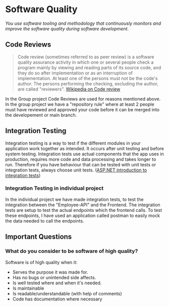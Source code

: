 # Software Quality
*You use software tooling and methodology that continuously monitors and improve the software quality during software development.*

## Code Reviews
>Code review (sometimes referred to as peer review) is a software quality assurance activity in which one or several people check a program mainly by viewing and reading parts of its source code, and they do so after implementation or as an interruption of implementation. At least one of the persons must not be the code's author. The persons performing the checking, excluding the author, are called "reviewers".
[Wikipedia on Code review](https://en.wikipedia.org/wiki/Code_review)

In the Group project Code Reviews are used for reasons mentioned above.
In the group project we have a "repository rule" where at least 2 people must have reviewed and approved your code before it can be merged into the developement or main branch.

## Integration Testing
Integration testing is a way to test if the different modules in your application work together as intended. It occurs after unit testing and before system testing.
Integration tests use actual components that the app uses in production, requires more code and data processing and takes longer to run. Therefore if you have behaviour that can be tested with unit tests or integration tests, always choose unit tests. ([ASP.NET introduction to integration tests](https://learn.microsoft.com/en-us/aspnet/core/test/integration-tests?view=aspnetcore-7.0))

### Integration Testing in individual project
In the individual project we have made integration tests, to test the integration between the "Employee-API" and the Frontend.
The integration tests are setup to test the actual endpoints which the frontend calls. To test these endpoints, I have used an application called postman to easily mock the data needed to call the endpoints.

## Important Questions
### What do you consider to be software of high quality?
Software is of high quality when it:
- Serves the purpose it was made for.
- Has no bugs or unintended side affects.
- Is well tested where and when it's needed.
- Is maintainable
- Is readable/understandable (with help of comments)
- Code has documentation where necessary
